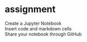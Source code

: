 # assignment <br>
Create a Jupyter Notebook<br>
Insert code and markdown cells <br>
Share your notebook through GitHub
